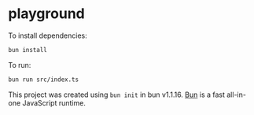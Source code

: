 # playground

To install dependencies:

```bash
bun install
```

To run:

```bash
bun run src/index.ts
```

This project was created using `bun init` in bun v1.1.16. [Bun](https://bun.sh) is a fast all-in-one JavaScript runtime.

